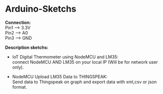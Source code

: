 # Arduino-Sketchs

**Connection:**<br>
  Pin1 --> 3.3V<br>
  Pin2 --> A0<br>
  Pin3 --> GND<br>
  
**Description sketchs:**

* IoT Digital Thermometer using NodeMCU and LM35:<br>
  connect NodeMCU AND LM35 on your local IP (Will be for network user only).<br> 
  
* NodeMCU Upload LM35 Data to THINGSPEAK:<br>
  Send data to Thingspeak on graph and export data with xml,csv or json format.<br>
